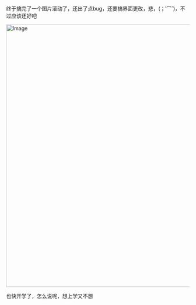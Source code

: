 终于搞完了一个图片滚动了，还出了点bug，还要搞界面更改，悲，(；′⌒`)，不过应该还好吧

<img width="1373" height="719" alt="Image" src="https://github.com/user-attachments/assets/ee61f4dd-e765-4723-9da2-5225d3727fe8" />

也快开学了，怎么说呢，想上学又不想